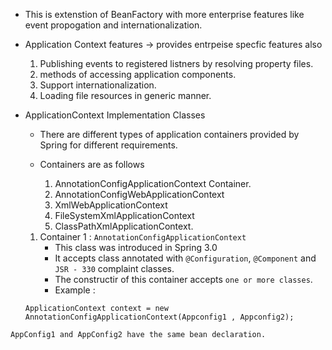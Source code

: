 - This is extenstion of BeanFactory with more enterprise features like event propogation and internationalization.
  
  
- Application Context features -> provides entrpeise specfic features also 
	 1. Publishing events to registered listners by resolving property files.
	 2. methods of accessing application components.
	 3. Support internationalization.
	 4. Loading file resources in generic manner.

- ApplicationContext Implementation Classes 
	- There are different types of application containers provided by Spring for different requirements.
	- Containers are as follows 
	  
		1. AnnotationConfigApplicationContext Container.
		2. AnnotationConfigWebApplicationContext
		3. XmlWebApplicationContext
		4. FileSystemXmlApplicationContext
		5. ClassPathXmlApplicationContext.
		   
	1. Container 1 : `AnnotationConfigApplicationContext`
		- This class was introduced in Spring 3.0
		- It accepts class annotated with `@Configuration`, `@Component` and `JSR - 330` complaint classes.
		- The constructir of this container accepts `one or more classes`.
		- Example :
	```
	ApplicationContext context = new AnnotationConfigApplicationContext(Appconfig1 , Appconfig2);
	```

`AppConfig1 and AppConfig2 have the same bean declaration.`




